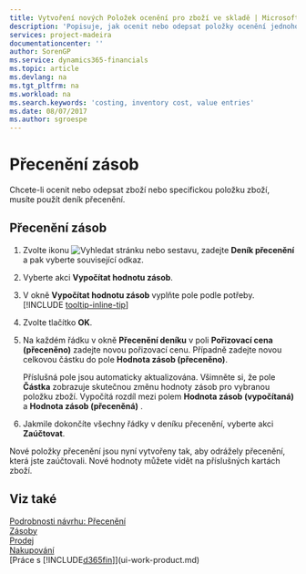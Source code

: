 ```yaml
---
title: Vytvoření nových Položek ocenění pro zboží ve skladě | Microsoft Docs
description: 'Popisuje, jak ocenit nebo odepsat položky ocenění jednoho nebo více zboží v zásobách zaúčtováním jejich aktuální vypočtené hodnoty.'
services: project-madeira
documentationcenter: ''
author: SorenGP
ms.service: dynamics365-financials
ms.topic: article
ms.devlang: na
ms.tgt_pltfrm: na
ms.workload: na
ms.search.keywords: 'costing, inventory cost, value entries'
ms.date: 08/07/2017
ms.author: sgroespe
---
```

# <a name="revalue-inventory"></a>Přecenění zásob
Chcete-li ocenit nebo odepsat zboží nebo specifickou položku zboží, musíte použít deník přecenění.

## <a name="to-revalue-inventory"></a>Přecenění zásob
1. Zvolte ikonu ![Vyhledat stránku nebo sestavu](media/ui-search/search_small.png "Ikona Vyhledat stránku nebo sestavu"), zadejte **Deník přecenění** a pak vyberte související odkaz.
2. Vyberte akci **Vypočítat hodnotu zásob**.
3. V okně **Vypočítat hodnotu zásob** vyplňte pole podle potřeby. [!INCLUDE [tooltip-inline-tip](includes/tooltip-inline-tip_md.md)]
4. Zvolte tlačítko **OK**.
5. Na každém řádku v okně **Přecenění deníku** v poli **Pořizovací cena (přeceněno)** zadejte novou pořizovací cenu. Případně zadejte novou celkovou částku do pole **Hodnota zásob (přeceněno)**.

    Příslušná pole jsou automaticky aktualizována. Všimněte si, že pole **Částka** zobrazuje skutečnou změnu hodnoty zásob pro vybranou položku zboží. Vypočítá rozdíl mezi polem **Hodnota zásob (vypočítaná)** a **Hodnota zásob (přeceněná)** .
6. Jakmile dokončíte všechny řádky v deníku přecenění, vyberte akci **Zaúčtovat**.

Nové položky přecenění jsou nyní vytvořeny tak, aby odrážely přecenění, která jste zaúčtovali. Nové hodnoty můžete vidět na příslušných kartách zboží.

## <a name="see-also"></a>Viz také
[Podrobnosti návrhu: Přecenění](design-details-revaluation.md)  
[Zásoby](inventory-manage-inventory.md)  
[Prodej](sales-manage-sales.md)  
[Nakupování](purchasing-manage-purchasing.md)  
[Práce s [!INCLUDE[d365fin](includes/d365fin_md.md)]](ui-work-product.md)
